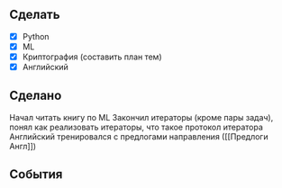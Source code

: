 ## Сделать

- [x] Python 
- [x] ML
- [x] Криптография (составить план тем)
- [x] Английский
## Сделано
Начал читать книгу по ML
Закончил итераторы (кроме пары задач), понял как реализовать итераторы, что такое протокол итератора 
Английский тренировался с предлогами направления ([[Предлоги Англ]])
## События